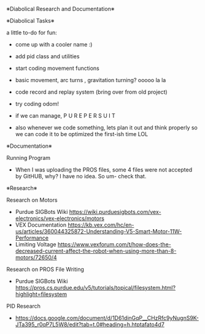 ※Diabolical Research and Documentation※

※Diabolical Tasks※

a little to-do for fun:
- come up with a cooler name :)
- add pid class and utilities
- start coding movement functions
- basic movement, arc turns , gravitation turning? ooooo la la
- code record and replay system (bring over from old project)
- try coding odom!
- if we can manage, P U R E   P E R S U I T

- also whenever we code something, lets plan it out and think properly so we can code it to be optimized the first-ish time LOL

※Documentation※

Running Program
- When I was uploading the PROS files, some 4 files were not accepted by GitHUB, why? I have no idea. So um- check that.

※Research※

Research on Motors
- Purdue SIGBots Wiki https://wiki.purduesigbots.com/vex-electronics/vex-electronics/motors
- VEX Documentation https://kb.vex.com/hc/en-us/articles/360044325872-Understanding-V5-Smart-Motor-11W-Performance
- Limiting Voltage https://www.vexforum.com/t/how-does-the-decreased-current-affect-the-robot-when-using-more-than-8-motors/72650/4

Research on PROS File Writing
- Purdue SIGBots Wiki https://pros.cs.purdue.edu/v5/tutorials/topical/filesystem.html?highlight=filesystem

PID Research
- https://docs.google.com/document/d/1D61dinGqP__CHzRfc9yNugnS9K-JTa395_r0qP7L5W8/edit?tab=t.0#heading=h.htptafato4d7
